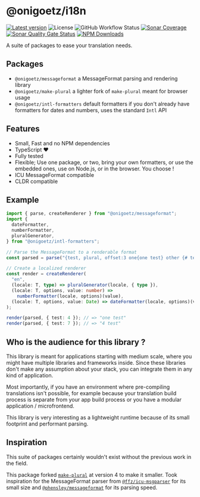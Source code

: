 # @onigoetz/i18n

[![Latest version](https://img.shields.io/github/release/onigoetz/i18n.svg?style=flat-square)](https://github.com/onigoetz/i18n/releases)
![License](https://img.shields.io/github/license/onigoetz/i18n?style=flat-square)
![GitHub Workflow Status](https://img.shields.io/github/actions/workflow/status/onigoetz/i18n/node.js.yml?style=flat-square&logo=github)
[![Sonar Coverage](https://sonarcloud.io/api/project_badges/measure?project=onigoetz_i18n&metric=coverage)](https://sonarcloud.io/dashboard?id=onigoetz_i18n)
[![Sonar Quality Gate Status](https://sonarcloud.io/api/project_badges/measure?project=onigoetz_i18n&metric=alert_status)](https://sonarcloud.io/dashboard?id=onigoetz_i18n)
[![NPM Downloads](https://img.shields.io/npm/dm/@onigoetz/messageformat?style=flat-square&logo=npm)](https://www.npmjs.com/package/@onigoetz/messageformat)

A suite of packages to ease your translation needs.

## Packages

- `@onigoetz/messageformat` a MessageFormat parsing and rendering library
- `@onigoetz/make-plural` a lighter fork of `make-plural` meant for browser usage
- `@onigoetz/intl-formatters` default formatters if you don't already have formatters for dates and numbers, uses the standard `Intl` API

## Features

- Small, Fast and no NPM dependencies
- TypeScript ❤️
- Fully tested
- Flexible; Use one package, or two, bring your own formatters, or use the embedded ones, use on Node.js, or in the browser. You choose !
- ICU MessageFormat compatible
- CLDR compatible

## Example

```typescript
import { parse, createRenderer } from "@onigoetz/messageformat";
import {
  dateFormatter,
  numberFormatter,
  pluralGenerator,
} from "@onigoetz/intl-formatters";

// Parse the MessageFormat to a renderable format
const parsed = parse("{test, plural, offset:3 one{one test} other {# test} }");

// Create a localized renderer
const render = createRenderer(
  "en",
  (locale: T, type) => pluralGenerator(locale, { type }),
  (locale: T, options, value: number) =>
    numberFormatter(locale, options)(value),
  (locale: T, options, value: Date) => dateFormatter(locale, options)(value)
);

render(parsed, { test: 4 }); // => "one test"
render(parsed, { test: 7 }); // => "4 test"
```

## Who is the audience for this library ?

This library is meant for applications starting with medium scale, where you might have multiple libraries and frameworks inside.
Since these libraries don't make any assumption about your stack, you can integrate them in any kind of application.

Most importantly, if you have an environment where pre-compiling translations isn't possible,
for example because your translation build process is separate from your app build process or you have a modular application / microfrontend.

This library is very interesting as a lightweight runtime because of its small footprint and performant parsing.

## Inspiration

This suite of packages certainly wouldn't exist without the previous work in the field.

This package forked [`make-plural`](https://www.npmjs.com/package/make-plural) at version 4 to make it smaller.
Took inspiration for the MessageFormat parser from [`@ffz/icu-msgparser`](https://www.npmjs.com/package/@ffz/icu-msgparser)
for its small size and [`@phensley/messageformat`](https://www.npmjs.com/package/@phensley/messageformat) for its parsing speed.
